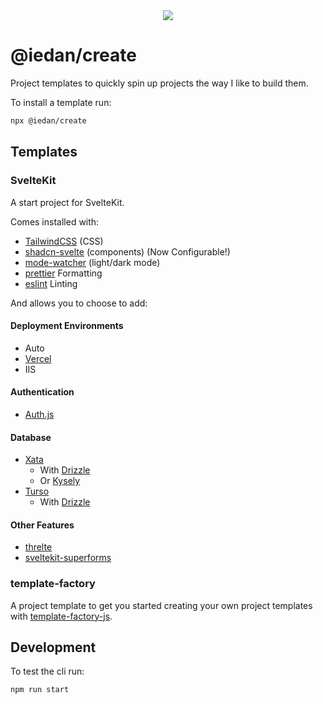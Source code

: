 <div align="center">
  <img src="https://github.com/user-attachments/assets/5b77a29a-7a9f-4f45-bb9a-1a2810963bcd">
</div>

# @iedan/create

Project templates to quickly spin up projects the way I like to build them.

To install a template run:

```bash
npx @iedan/create
```

## Templates

### SvelteKit

A start project for SvelteKit.

Comes installed with:

-   [TailwindCSS](https://tailwindcss.com/) (CSS)
-   [shadcn-svelte](https://www.shadcn-svelte.com/) (components) (Now Configurable!)
-   [mode-watcher](https://github.com/svecosystem/mode-watcher) (light/dark mode)
-   [prettier](https://prettier.io/) Formatting
-   [eslint](https://eslint.org/) Linting

And allows you to choose to add:

#### Deployment Environments

-   Auto
-   [Vercel](https://vercel.com/)
-   IIS

#### Authentication

-   [Auth.js](https://authjs.dev/)

#### Database

-   [Xata](https://xata.io/)
    -   With [Drizzle](https://orm.drizzle.team/)
    -   Or [Kysely](https://kysely.dev/)
-   [Turso](https://turso.tech/)
    -   With [Drizzle](https://orm.drizzle.team/)

#### Other Features

-   [threlte](https://threlte.xyz/)
-   [sveltekit-superforms](https://superforms.rocks/)

### template-factory

A project template to get you started creating your own project templates with [template-factory-js](https://github.com/ieedan/template-factory-js).

## Development

To test the cli run:

```
npm run start
```
